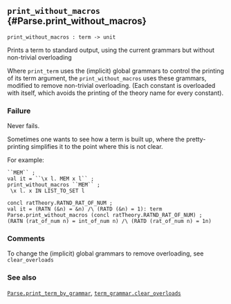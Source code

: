 ## `print_without_macros` {#Parse.print_without_macros}


```
print_without_macros : term -> unit
```



Prints a term to standard output, using the current grammars but
without non-trivial overloading


Where `print_term` uses the (implicit) global grammars to control the
printing of its term argument, the `print_without_macros` uses
these grammars, modified to remove non-trivial overloading.
(Each constant is overloaded with itself, which avoids the printing of
the theory name for every constant).

### Failure

Never fails.


Sometimes one wants to see how a term is built up, 
where the pretty-printing simplifies it to the point where this is not clear.

For example:

    
    ``MEM`` ;
    val it = ``\x l. MEM x l`` ;
    print_without_macros ``MEM`` ;
     \x l. x IN LIST_TO_SET l
    
    concl ratTheory.RATND_RAT_OF_NUM ;
    val it = (RATN (&n) = &n) /\ (RATD (&n) = 1): term
    Parse.print_without_macros (concl ratTheory.RATND_RAT_OF_NUM) ;
    (RATN (rat_of_num n) = int_of_num n) /\ (RATD (rat_of_num n) = 1n)
    

### Comments

To change the (implicit) global grammars to remove overloading,
see `clear_overloads`

### See also

[`Parse.print_term_by_grammar`](#Parse.print_term_by_grammar), [`term_grammar.clear_overloads`](#term_grammar.clear_overloads)


